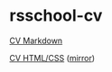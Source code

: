 # rsschool-cv

[CV Markdown](https://mokryyezhik.github.io/rsschool-cv/cv)

[CV HTML/CSS](https://mokryyezhik.github.io/rsschool-cv/)
([mirror](https://focused-lichterman-ec506b.netlify.app/))